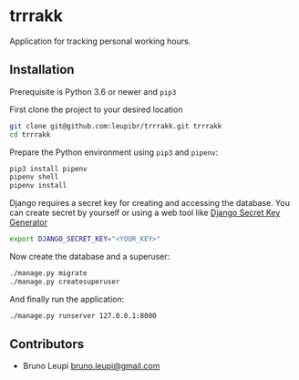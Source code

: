 # trrrakk
Application for tracking personal working hours.

## Installation

Prerequisite is Python 3.6 or newer and ``pip3``

First clone the project to your desired location

```bash
git clone git@github.com:leupibr/trrrakk.git trrrakk
cd trrrakk
```

Prepare the Python environment using ``pip3`` and ``pipenv``:

```bash
pip3 install pipenv
pipenv shell
pipenv install
```

Django requires a secret key for creating and accessing the database.
You can create secret by yourself or using a web tool like [Django Secret Key Generator](https://www.miniwebtool.com/django-secret-key-generator/)

```bash
export DJANGO_SECRET_KEY="<YOUR_KEY>"
```

Now create the database and a superuser:
```bash
./manage.py migrate
./manage.py createsuperuser
```

And finally run the application:
```bash
./manage.py runserver 127.0.0.1:8000
```

## Contributors
* Bruno Leupi <bruno.leupi@gmail.com>
